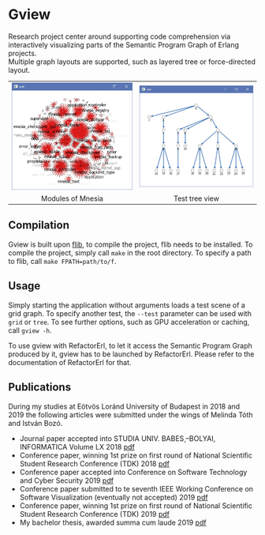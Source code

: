 # Gview 
Research project center around supporting code comprehension via interactively visualizing parts of the Semantic Program Graph of Erlang projects. \
Multiple graph layouts are supported, such as layered tree or force-directed layout.

|   |   |
|:-:|:-:|
![](screenshots\mnesia_modules.PNG)|![](screenshots\tree.png)
Modules of Mnesia|Test tree view

## Compilation
Gview is built upon [flib](https://github.com/frontier789/flib), to compile the project, flib needs to be installed. To compile the project, simply call `make` in the root directory. To specify a path to flib, call `make FPATH=path/to/f`.

## Usage
Simply starting the application without arguments loads a test scene of a grid graph. To specify another test, the `--test` parameter can be used with `grid` or `tree`. To see further options, such as GPU acceleration or caching, call `gview -h`.

To use gview with RefactorErl, to let it access the Semantic Program Graph produced by it, gview has to be launched by RefactorErl. Please refer to the documentation of RefactorErl for that.

## Publications
During my studies at Eötvös Loránd University of Budapest in 2018 and 2019 the following articles were submitted under the wings of Melinda Tóth and István Bozó.
 - Journal paper accepted into STUDIA UNIV. BABES¸–BOLYAI, INFORMATICA Volume LX 2018 [pdf](https://frontier711.com/publications/MACS18.pdf)
 - Conference paper, winning 1st prize on first round of National Scientific Student Research Conference (TDK) 2018 [pdf](https://frontier711.com/publications/TDK18.pdf)
 - Conference paper accepted into Conference on Software Technology and Cyber Security 2019 [pdf](https://frontier711.com/publications/STCS19.pdf)
 - Conference paper submitted to te seventh IEEE Working Conference on Software Visualization (eventually not accepted) 2019 [pdf](https://frontier711.com/publications/VISSOFT19.pdf)
 - Conference paper, winning 1st prize on first round of National Scientific Student Research Conference (TDK) 2019 [pdf](https://frontier711.com/publications/TDK19.pdf)
 - My bachelor thesis, awarded summa cum laude 2019 [pdf](https://frontier711.com/publications/THESIS.pdf)

